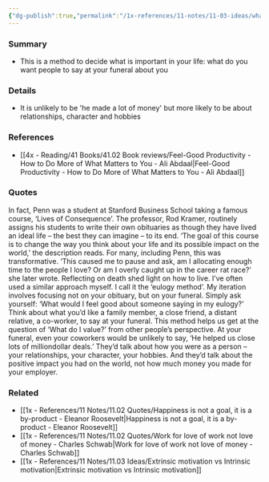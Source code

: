 ```yaml
---
{"dg-publish":true,"permalink":"/1x-references/11-notes/11-03-ideas/what-will-people-say-at-your-funeral/","title":"What will people say at your funeral","created":"2024-04-16T07:56:32.970+03:00","updated":"2024-04-16T07:56:32.970+03:00"}
---
```



### Summary
- This is a method to decide what is important in your life: what do you want people to say at your funeral about you

### Details
- It is unlikely to be 'he made a lot of money' but more likely to be about relationships, character and hobbies

### References
- [[4x - Reading/41 Books/41.02 Book reviews/Feel-Good Productivity - How to Do More of What Matters to You - Ali Abdaal\|Feel-Good Productivity - How to Do More of What Matters to You - Ali Abdaal]]

### Quotes
In fact, Penn was a student at Stanford Business School taking a famous course, ‘Lives of Consequence’. The professor, Rod Kramer, routinely assigns his students to write their own obituaries as though they have lived an ideal life – the best they can imagine – to its end. ‘The goal of this course is to change the way you think about your
life and its possible impact on the world,’ the description reads. For many, including Penn, this was transformative. ‘This caused me to pause and ask, am I allocating enough time to the people I love? Or am I overly caught up in the career rat race?’ she later wrote. Reflecting on death shed light on how to live. I’ve often used a similar approach myself. I call it the ‘eulogy
method’. My iteration involves focusing not on your obituary, but on your funeral. Simply ask yourself: ‘What would I feel good about someone saying in my eulogy?’ Think about what you’d like a family member, a close friend, a distant relative, a co-worker, to say at your funeral. This method helps us get at the question of ‘What do I value?’ from other people’s perspective. At your funeral, even your coworkers would be unlikely to say, ‘He helped us close lots of milliondollar deals.’ They’d talk about how you were as a person – your relationships, your character, your hobbies. And they’d talk about the positive impact you had on the world, not how much money you made for your employer.


### Related
- [[1x - References/11 Notes/11.02 Quotes/Happiness is not a goal, it is a by-product - Eleanor Roosevelt\|Happiness is not a goal, it is a by-product - Eleanor Roosevelt]]
- [[1x - References/11 Notes/11.02 Quotes/Work for love of work not love of money - Charles Schwab\|Work for love of work not love of money - Charles Schwab]]
- [[1x - References/11 Notes/11.03 Ideas/Extrinsic motivation vs Intrinsic motivation\|Extrinsic motivation vs Intrinsic motivation]]